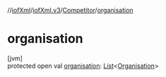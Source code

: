 //[iofXml](../../../index.md)/[iofXml.v3](../index.md)/[Competitor](index.md)/[organisation](organisation.md)

# organisation

[jvm]\
protected open val [organisation](organisation.md): [List](https://docs.oracle.com/javase/8/docs/api/java/util/List.html)<[Organisation](../-organisation/index.md)>
